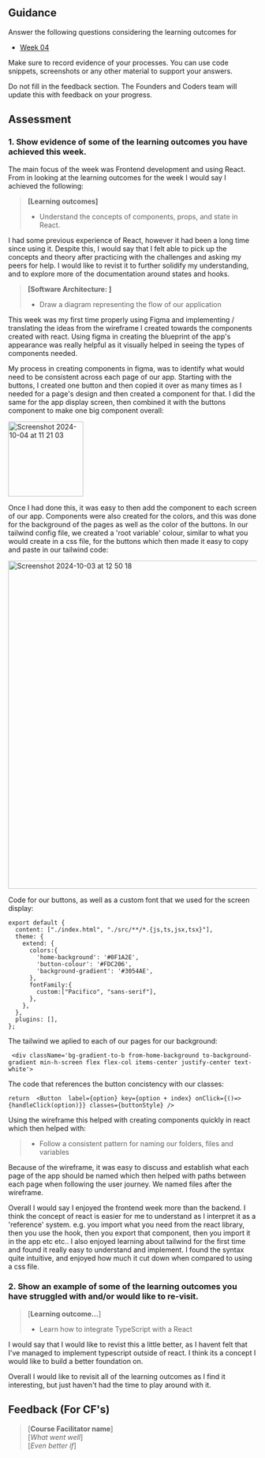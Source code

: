## Guidance
Answer the following questions considering the learning outcomes for
- [Week 04](https://learn.foundersandcoders.com/course/syllabus/developer/week04-project03-frontend/learning-outcomes/)

Make sure to record evidence of your processes. You can use code snippets, screenshots or any other material to support your answers.

Do not fill in the feedback section. The Founders and Coders team will update this with feedback on your progress.

## Assessment
 ### 1. Show evidence of some of the learning outcomes you have achieved this week.
 The main focus of the week was Frontend development and using React. From in looking at the learning outcomes for the week I would say I achieved the following: 
> **[Learning outcomes]**  
> - Understand the concepts of components, props, and state in React.

I had some previous experience of React, however it had been a long time since using it. Despite this, I would say that I felt able to pick up the concepts and theory after practicing with the challenges and asking my peers for help. I would like to revist it to further solidify my understanding, and to explore more of the documentation around states and hooks.

> **[Software Architecture: ]**
> - Draw a diagram representing the flow of our application

This week was my first time properly using Figma and implementing / translating the ideas from the wireframe I created towards the components created with react. Using figma in creating the blueprint of the app's appearance was really helpful as it visually helped in seeing the types of components needed.

My process in creating components in figma, was to identify what would need to be consistent across each page of our app. Starting with the buttons, I created one button and then copied it over as many times as I needed for a page's design and then created a component for that. I did the same for the app display screen, then combined it with the buttons component to make one big component overall: 

<img width="152" alt="Screenshot 2024-10-04 at 11 21 03" src="https://github.com/user-attachments/assets/06f94e09-2b77-4df5-812b-433e2556bbb5">

Once I had done this, it was easy to then add the component to each screen of our app. Components were also created for the colors, and this was done for the background of the pages as well as the color of the buttons. In our tailwind config file, we created a 'root variable' colour, similar to what you would create in a css file, for the buttons which then made it easy to copy and paste in our tailwind code: 

<img width="665" alt="Screenshot 2024-10-03 at 12 50 18" src="https://github.com/user-attachments/assets/e1ae88ea-3e7d-4a91-90c1-a920fee40870">

Code for our buttons, as well as a custom font that we used for the screen display: 

```
export default {
  content: ["./index.html", "./src/**/*.{js,ts,jsx,tsx}"],
  theme: {
    extend: {
      colors:{
        'home-background': '#0F1A2E',
        'button-colour': '#FDC206',
        'background-gradient': '#3054AE',
      },
      fontFamily:{
        custom:["Pacifico", "sans-serif"],
      },
    },
  },
  plugins: [],
};
```

The tailwind we aplied to each of our pages for our background: 

```
 <div className='bg-gradient-to-b from-home-background to-background-gradient min-h-screen flex flex-col items-center justify-center text-white'>
```

The code that references the button concistency with our classes: 
```
return  <Button  label={option} key={option + index} onClick={()=>{handleClick(option)}} classes={buttonStyle} />
```

Using the wireframe this helped with creating components quickly in react which then helped with: 


> - Follow a consistent pattern for naming our folders, files and variables
>

Because of the wireframe, it was easy to discuss and establish what each page of the app should be named which then helped with paths between each page when following the user journey. We named files after the wireframe.   

Overall I would say I enjoyed the frontend week more than the backend. I think the concept of react is easier for me to understand as I interpret it as a 'reference' system. e.g. you import what you need from the react library, then you use the hook, then you export that component, then you import it in the app etc etc..
I also enjoyed learning about tailwind for the first time and found it really easy to understand and implement. I found the syntax quite intuitive, and enjoyed how much it cut down when compared to using a css file.

 ### 2. Show an example of some of the learning outcomes you have struggled with and/or would like to re-visit.
> [**Learning outcome...**]
> - Learn how to integrate TypeScript with a React

I would say that I would like to revist this a little better, as I havent felt that I've managed to implement typescript outside of react. I think its a concept I would like to build a better foundation on. 

Overall I would like to revisit all of the learning outcomes as I find it interesting, but just haven't had the time to play around with it. 

## Feedback (For CF's)
> [**Course Facilitator name**]  
> [*What went well*]  
> [*Even better if*]
